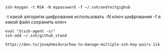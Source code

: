 ```
ssh-keygen -t RSA -N mypassword -f ~/.ssh/andreitgighub
```
-t какой алгоритм шифрования использовать
-N ключ шифрования
-f в какой файл сохранить ключ

```
eval "$(ssh-agent -s)"
ssh-add ~/.ssh/github_stand
```
`https://dev.to/josephmidura/how-to-manage-multiple-ssh-key-pairs-1ik`
